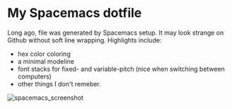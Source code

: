 My Spacemacs dotfile
===================
Long ago, file was generated by Spacemacs setup. It may look strange on Github without soft line wrapping. Highlights include:
 + hex color coloring
 + a minimal modeline
 + font stacks for fixed- and variable-pitch (nice when switching between computers)
 + other things I don't remeber.

![spacemacs_screenshot](https://cloud.githubusercontent.com/assets/11817317/11825272/1e42951a-a34c-11e5-9400-c6b667f3dbe1.png)
